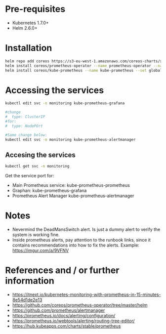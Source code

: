 # Pre-requisites
* Kubernetes 1.7.0+
* Helm 2.6.0+

# Installation
```bash
helm repo add coreos https://s3-eu-west-1.amazonaws.com/coreos-charts/stable/
helm install coreos/prometheus-operator --name prometheus-operator --namespace monitoring --set server.service.type=NodePort
helm install coreos/kube-prometheus --name kube-prometheus --set global.rbacEnable=true --set global.service.type=NodePort --set prometheus.service.type=NodePort --namespace monitoring
```

# Accessing the services 
```bash
kubectl edit svc -n monitoring kube-prometheus-grafana  

#change
#  type: ClusterIP
#for:
#  type: NodePOrt

#Same change below:
kubectl edit svc -n monitoring kube-prometheus-alertmanager
```

## Accesing the services  

```bash
kubectl get svc -n monitoring 
```
Get the service port for: 
* Main Prometheus service: kube-prometheus-prometheus
* Graphan: kube-prometheus-grafana
* Prometheus Alert Manager kube-prometheus-alertmanager


# Notes

* Nevermind the DeadMansSwitch alert. Is just a dummy alert to verify the system is working fine.
* Inside prometheus alerts, pay attention to the runbook links, since it contains recommendations into how to fix the alerts. Example: https://imgur.com/a/9VFNV

# References and / or further information
* https://itnext.io/kubernetes-monitoring-with-prometheus-in-15-minutes-8e54d1de2e13
* https://github.com/coreos/prometheus-operator/tree/master/helm
* https://github.com/prometheus/alertmanager
* https://prometheus.io/docs/alerting/configuration/
* https://prometheus.io/webtools/alerting/routing-tree-editor/
* https://hub.kubeapps.com/charts/stable/prometheus
